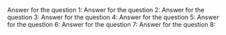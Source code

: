 Answer for the question 1:
Answer for the question 2:
Answer for the question 3:
Answer for the question 4:
Answer for the question 5:
Answer for the question 6:
Answer for the question 7:
Answer for the question 8: